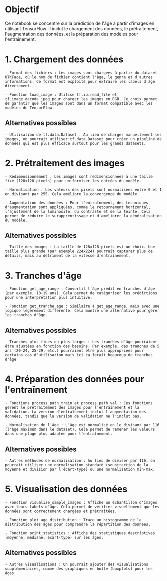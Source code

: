 # Objectif

Ce notebook se concentre sur la prédiction de l'âge à partir d'images en utilisant TensorFlow. Il inclut le chargement des données, le prétraitement, l'augmentation des données, et la préparation des modèles pour l'entraînement.

# 1. Chargement des données

    - Format des fichiers : Les images sont chargées à partir du dataset UTKFace, où le nom de fichier contient l'âge, le genre et d'autres informations. Ce format est exploité pour extraire les labels d'âge directement.

    - Fonction load_image : Utilise tf.io.read_file et tf.image.decode_jpeg pour charger les images en RGB. Ce choix permet de garantir que les images sont dans un format compatible avec les modèles de TensorFlow.

## Alternatives possibles

    - Utilisation de tf.data.Dataset : Au lieu de charger manuellement les images, on pourrait utiliser tf.data.Dataset pour créer un pipeline de données qui est plus efficace surtout pour les grands datasets.
    

# 2. Prétraitement des images

    - Redimensionnement : Les images sont redimensionnées à une taille fixe (128x128 pixels) pour uniformiser les entrées du modèle.

    - Normalisation : Les valeurs des pixels sont normalisées entre 0 et 1 en divisant par 255. Cela améliore la convergence du modèle.

    - Augmentation des données : Pour l'entraînement, des techniques d'augmentation sont appliquées, comme le retournement horizontal, l'ajustement de la luminosité, du contraste et de la teinte. Cela permet de réduire le surapprentissage et d'améliorer la généralisation du modèle.

## Alternatives possibles

    - Taille des images : La taille de 128x128 pixels est un choix. Une taille plus grande (par exemple 224x224) pourrait capturer plus de détails, mais au détriment de la vitesse d'entraînement.

# 3. Tranches d'âge

    - Fonction get_age_range : Convertit l'âge prédit en tranches d'âge (par exemple, 10-19 ans). Cela permet de catégoriser les prédictions pour une interprétation plus intuitive.

    - Fonction get_tranche_age : Similaire à get_age_range, mais avec une logique légèrement différente. Cela montre une alternative pour gérer les tranches d'âge.

## Alternatives possibles

    - Tranches plus fines ou plus larges : Les tranches d'âge pourraient être ajustées en fonction des besoins. Par exemple, des tranches de 5 ans (20-24, 25-29, etc.) pourraient être plus appropriées pour certains cas d'utilisation mais ici ça ferait beaucoup de tranches d'âge


# 4. Préparation des données pour l'entraînement

    - Fonctions process_path_train et process_path_val : Ces fonctions gèrent le prétraitement des images pour l'entraînement et la validation. La version d'entraînement inclut l'augmentation des données, tandis que la version de validation ne l'inclut pas.

    - Normalisation de l'âge : L'âge est normalisé en le divisant par 116 (l'âge maximum dans le dataset). Cela permet de ramener les valeurs dans une plage plus adaptée pour l'entraînement.

## Alternatives possibles

    - Autres méthodes de normalisation : Au lieu de diviser par 116, on pourrait utiliser une normalisation standard (soustraction de la moyenne et division par l'écart-type) ou une normalisation min-max.


# 5. Visualisation des données

    - Fonction visualize_sample_images : Affiche un échantillon d'images avec leurs labels d'âge. Cela permet de vérifier visuellement que les données sont correctement chargées et prétraitées.

    - Fonction plot_age_distribution : Trace un histogramme de la distribution des âges pour comprendre la répartition des données.

    - Fonction print_statistics : Affiche des statistiques descriptives (moyenne, médiane, écart-type) sur les âges.

## Alternatives possibles
    
    - Autres visualisations : On pourrait ajouter des visualisations supplémentaires, comme des graphiques en boîte (boxplots) pour les âges
